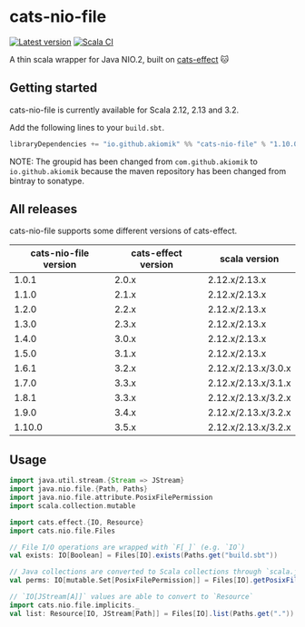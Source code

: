 # cats-nio-file

[![Latest version](https://index.scala-lang.org/akiomik/cats-nio-file/cats-nio-file/latest.svg?color=blue&style=flat)](https://index.scala-lang.org/akiomik/cats-nio-file/cats-nio-file)
[![Scala CI](https://github.com/akiomik/cats-nio-file/workflows/Scala%20CI/badge.svg)](https://github.com/akiomik/cats-nio-file/actions?query=workflow%3A%22Scala+CI%22)

A thin scala wrapper for Java NIO.2, built on [cats-effect](https://typelevel.org/cats-effect/) 🐱

## Getting started

cats-nio-file is currently available for Scala 2.12, 2.13 and 3.2.

Add the following lines to your `build.sbt`.

```scala
libraryDependencies += "io.github.akiomik" %% "cats-nio-file" % "1.10.0"
```

NOTE: The groupid has been changed from `com.github.akiomik` to `io.github.akiomik` because the maven repository has been changed from bintray to sonatype.

## All releases

cats-nio-file supports some different versions of cats-effect.

| cats-nio-file version | cats-effect version | scala version       |
| --------------------- | ------------------- | ------------------- |
| 1.0.1                 | 2.0.x               | 2.12.x/2.13.x       |
| 1.1.0                 | 2.1.x               | 2.12.x/2.13.x       |
| 1.2.0                 | 2.2.x               | 2.12.x/2.13.x       |
| 1.3.0                 | 2.3.x               | 2.12.x/2.13.x       |
| 1.4.0                 | 3.0.x               | 2.12.x/2.13.x       |
| 1.5.0                 | 3.1.x               | 2.12.x/2.13.x       |
| 1.6.1                 | 3.2.x               | 2.12.x/2.13.x/3.0.x |
| 1.7.0                 | 3.3.x               | 2.12.x/2.13.x/3.1.x |
| 1.8.1                 | 3.3.x               | 2.12.x/2.13.x/3.2.x |
| 1.9.0                 | 3.4.x               | 2.12.x/2.13.x/3.2.x |
| 1.10.0                | 3.5.x               | 2.12.x/2.13.x/3.2.x |

## Usage

```scala
import java.util.stream.{Stream => JStream}
import java.nio.file.{Path, Paths}
import java.nio.file.attribute.PosixFilePermission
import scala.collection.mutable

import cats.effect.{IO, Resource}
import cats.nio.file.Files

// File I/O operations are wrapped with `F[_]` (e.g. `IO`)
val exists: IO[Boolean] = Files[IO].exists(Paths.get("build.sbt"))

// Java collections are converted to Scala collections through `scala.jdk.CollectionConverters`
val perms: IO[mutable.Set[PosixFilePermission]] = Files[IO].getPosixFilePermissions(Paths.get("build.sbt"))

// `IO[JStream[A]]` values are able to convert to `Resource`
import cats.nio.file.implicits._
val list: Resource[IO, JStream[Path]] = Files[IO].list(Paths.get(".")).resource
```
